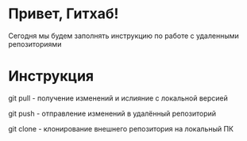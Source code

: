 # Привет, Гитхаб!
Сегодня мы будем заполнять инструкцию по работе с удаленными репозиториями

# Инструкция

git pull - получение изменений и ислияние с локальной версией

git push - отправление изменений в удалённый репозиторий

git clone - клонирование внешнего репозитория на локальный ПК